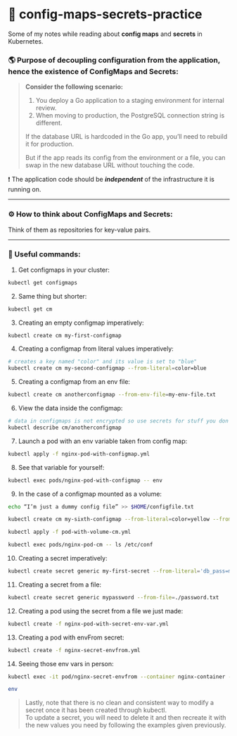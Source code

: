 # 🔐 config-maps-secrets-practice
Some of my notes while reading about **config maps** and **secrets** in Kubernetes.

### 🌎 Purpose of decoupling configuration from the application, hence the existence of ConfigMaps and Secrets:
> **Consider the following scenario:**  
> 1. You deploy a Go application to a staging environment for internal review.  
> 2. When moving to production, the PostgreSQL connection string is different.  
>  
> If the database URL is hardcoded in the Go app, you’ll need to rebuild it for production.  
>  
> But if the app reads its config from the environment or a file, you can swap in the new database URL without touching the code.  

❗️ The application code should be ***independent*** of the infrastructure it is running on.

---

### ⚙️  How to think about ConfigMaps and Secrets:
Think of them as repositories for key-value pairs.

---

### 🚀 Useful commands:
1. Get configmaps in your cluster:
```bash
kubectl get configmaps
```

2. Same thing but shorter:
```bash
kubectl get cm
```

3. Creating an empty configmap imperatively:
```bash
kubectl create cm my-first-configmap
```

4. Creating a configmap from literal values imperatively:
```bash
# creates a key named "color" and its value is set to "blue"
kubectl create cm my-second-configmap --from-literal=color=blue
```

5. Creating a configmap from an env file:
```bash
kubectl create cm anotherconfigmap --from-env-file=my-env-file.txt
```

6. View the data inside the configmap:
```bash
# data in configmaps is not encrypted so use secrets for stuff you don't want public
kubectl describe cm/anotherconfigmap
```

7. Launch a pod with an env variable taken from config map:
```bash
kubectl apply -f nginx-pod-with-configmap.yml
```

8. See that variable for yourself:
```bash
kubectl exec pods/nginx-pod-with-configmap -- env
```

9. In the case of a configmap mounted as a volume:
```bash
echo “I’m just a dummy config file” >> $HOME/configfile.txt

kubectl create cm my-sixth-configmap --from-literal=color=yellow --from-file=$HOME/configfile.txt

kubectl apply -f pod-with-volume-cm.yml

kubectl exec pods/nginx-pod-cm -- ls /etc/conf
```

10. Creating a secret imperatively:
```bash
kubectl create secret generic my-first-secret --from-literal='db_pass=my_db_pass'
```

11. Creating a secret from a file:
```bash
kubectl create secret generic mypassword --from-file=./password.txt
```

12. Creating a pod using the secret from a file we just made:
```bash
kubectl create -f nginx-pod-with-secret-env-var.yml
```

13. Creating a pod with envFrom secret:
```bash
kubectl create -f nginx-secret-envfrom.yml
```

14. Seeing those env vars in person:
```bash
kubectl exec -it pod/nginx-secret-envfrom --container nginx-container -- /bin/bash

env
```

> Lastly, note that there is no clean and consistent way to modify a secret once it has been created through kubectl. <br>
> To update a secret, you will need to delete it and then recreate it with the new values you need by following the examples given previously.
